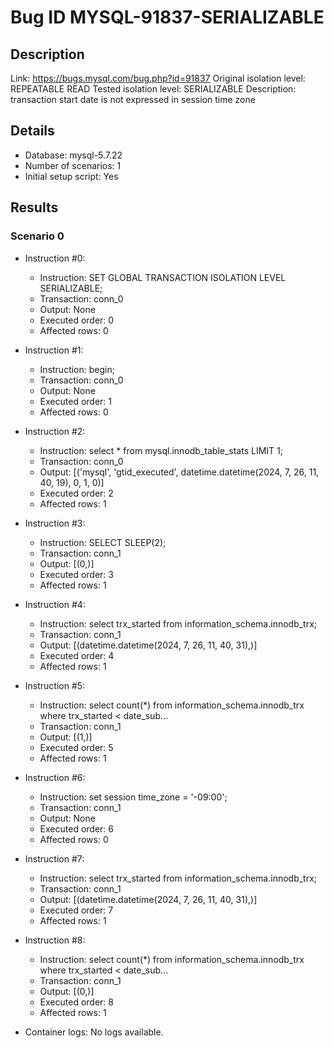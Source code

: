 # Bug ID MYSQL-91837-SERIALIZABLE

## Description

Link:                     https://bugs.mysql.com/bug.php?id=91837
Original isolation level: REPEATABLE READ
Tested isolation level:   SERIALIZABLE
Description:              transaction start date is not expressed in session time zone


## Details
 * Database: mysql-5.7.22
 * Number of scenarios: 1
 * Initial setup script: Yes

## Results
### Scenario 0
 * Instruction #0:
     - Instruction:  SET GLOBAL TRANSACTION ISOLATION LEVEL SERIALIZABLE;
     - Transaction: conn_0
     - Output: None
     - Executed order: 0
     - Affected rows: 0
 * Instruction #1:
     - Instruction:  begin;
     - Transaction: conn_0
     - Output: None
     - Executed order: 1
     - Affected rows: 0
 * Instruction #2:
     - Instruction:  select * from mysql.innodb_table_stats LIMIT 1;
     - Transaction: conn_0
     - Output: [('mysql', 'gtid_executed', datetime.datetime(2024, 7, 26, 11, 40, 19), 0, 1, 0)]
     - Executed order: 2
     - Affected rows: 1
 * Instruction #3:
     - Instruction:  SELECT SLEEP(2);
     - Transaction: conn_1
     - Output: [(0,)]
     - Executed order: 3
     - Affected rows: 1
 * Instruction #4:
     - Instruction:  select trx_started from information_schema.innodb_trx;
     - Transaction: conn_1
     - Output: [(datetime.datetime(2024, 7, 26, 11, 40, 31),)]
     - Executed order: 4
     - Affected rows: 1
 * Instruction #5:
     - Instruction:  select count(*) from information_schema.innodb_trx where trx_started < date_sub...
     - Transaction: conn_1
     - Output: [(1,)]
     - Executed order: 5
     - Affected rows: 1
 * Instruction #6:
     - Instruction:  set session time_zone = '-09:00';
     - Transaction: conn_1
     - Output: None
     - Executed order: 6
     - Affected rows: 0
 * Instruction #7:
     - Instruction:  select trx_started from information_schema.innodb_trx;
     - Transaction: conn_1
     - Output: [(datetime.datetime(2024, 7, 26, 11, 40, 31),)]
     - Executed order: 7
     - Affected rows: 1
 * Instruction #8:
     - Instruction:  select count(*) from information_schema.innodb_trx where trx_started < date_sub...
     - Transaction: conn_1
     - Output: [(0,)]
     - Executed order: 8
     - Affected rows: 1

 * Container logs:
   No logs available.
